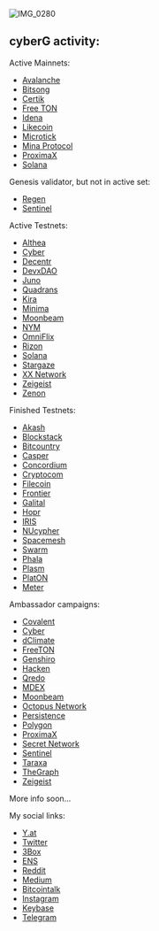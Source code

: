 ![IMG_0280](https://user-images.githubusercontent.com/38581319/121066426-2996c500-c7ca-11eb-8508-a1e7b0ba1ac2.PNG)

## cyberG activity:

Active Mainnets: <br />
- [Avalanche](https://avascan.info/staking/validator/NodeID-Jm1k2q2WAkH99w4ZBEgzrmm6Kte39qCWJ)
- [Bitsong](https://explorebitsong.com/staking/bitsongvaloper1m8ps45ltlt0vejjm2hqtu26jkd8rfkz9vwu5tw)
- [Certik](https://explorer.certik.foundation/validators/certikvaloper1yq8a2ksa7dz8wd8wlks3k8nqdmht76xdnrvehx?net=shentu-1)
- [Free TON](https://ton.live/depools/depoolDetails?id=0%3Ae108fbffddd3999898788f59b267a0641287703866845d1734be5cd7f637473c)
- [Idena](https://scan.idena.io/address/0x1e60fd65d9c231b47356ab30fcc32a804564fced)
- [Likecoin](https://likecoin.bigdipper.live/validator/cosmosvaloper1rl0xnp30vd5xw4xcjya3zsq7lf3ya6ghusx0x4)
- [Microtick](https://explorer.microtick.zone/validator/microvaloper13vhfpt8hxvld2x7qfu8kft88zsn5e6rtknss3p)
- [Mina Protocol](https://minaexplorer.com/wallet/B62qrgnUUduZy2z7zT8qCV8ngTJfSS1rK3Wh22SHUmrse3Tfqvrhx8q)
- [ProximaX]()
- [Solana](https://www.validators.app/?q=cyberg&network=mainnet&order=score&refresh=&commit=Search)

Genesis validator, but not in active set: <br />
- [Regen](https://regen.aneka.io/accounts/regen1qvn6ghe68l4g0k7s25rujr6yfpyrm6h3399jvu)
- [Sentinel](https://www.mintscan.io/sentinel/validators/sentvaloper1hmdyt5tm6p2v68p2yxpxk4j2vkvvre840rgczk)


Active Testnets: <br />
- [Althea](https://testnet.althea.aneka.io/validators/altheavaloper1dmdfgnp2m7pjfllyu62dp7v946cdjw0455zswc)
- [Cyber](https://rebyc.cyber.page/network/bostrom/hero/bostromvaloper1en69twaxmv7xupy8lq7y539dpecx7yz8s43ceg)
- [Decentr](https://explorer.decentr.net/validators/decentrvaloper1par32he0v7kkyfu7q9jft633qfqfangt674a7l)
- [DevxDAO]()
- [Juno](https://testnet.juno.aneka.io/validators/junovaloper1jfdum9dvdaetcgrvzszq3ewtnwh26tp76ggsuj)
- [Quadrans]()
- [Kira]()
- [Minima]()
- [Moonbeam](https://moonbase.subscan.io/validator/0xa3D563203b7a46a545E5e1C812B54405DcD62680)
- [NYM]()
- [OmniFlix]()
- [Rizon](https://testnet.mintscan.io/rizon/validators/rizonvaloper1pt3ea05tlzdxkhhegjvqda0ym62u0a2mpap4y0)
- [Solana](https://www.validators.app/validators/testnet/28LgQ7MeEZVgNJfYRc6UnoAz2SnSjKbyCKM6sntCRotb?locale=en&order=score&refresh=)
- [Stargaze]()
- [XX Network](https://dashboard.xx.network/nodes/XOND7jkhfDbeWSjv47op9vH7l1Y_rjKK_oXGBd8kQcwC)
- [Zeigeist](https://dashboard.xx.network/nodes/XOND7jkhfDbeWSjv47op9vH7l1Y_rjKK_oXGBd8kQcwC)
- [Zenon]()


Finished Testnets:
- [Akash]()
- [Blockstack]()
- [Bitcountry]()
- [Casper]()
- [Concordium]()
- [Cryptocom]()
- [Filecoin]()
- [Frontier]()
- [Galital]()
- [Hopr]()
- [IRIS]()
- [NUcypher]()
- [Spacemesh]()
- [Swarm]()
- [Phala]()
- [Plasm]()
- [PlatON]()
- [Meter]()


Ambassador campaigns:
- [Covalent]()
- [Cyber]()
- [dClimate]()
- [FreeTON]()
- [Genshiro]()
- [Hacken]()
- [Qredo]()
- [MDEX]()
- [Moonbeam]()
- [Octopus Network]()
- [Persistence]()
- [Polygon]()
- [ProximaX]()
- [Secret Network]()
- [Sentinel]()
- [Taraxa]()
- [TheGraph]()
- [Zeigeist]()

More info soon... <br />

My social links:
- [Y.at](https://y.at/😍❤️😱🙌🍦)
- [Twitter](https://twitter.com/vadyhodler777)
- [3Box](https://3box.io/0x8847ebaaf29a18396e49191602f8d8d141b98aa7)
- [ENS](https://app.ens.domains/name/cyberg.eth)
- [Reddit](https://www.reddit.com/user/cyberG88)
- [Medium](https://88vgk88.medium.com/)
- [Bitcointalk](https://bitcointalk.org/index.php?action=profile;u=2646989)
- [Instagram](https://www.instagram.com/vadim.k88/)
- [Keybase](https://keybase.io/vgk8888)
- [Telegram](https://t.me/cryptoq11)
